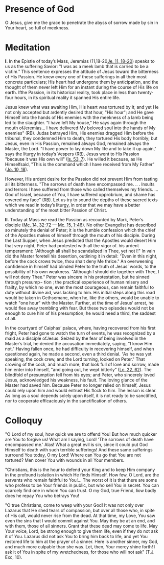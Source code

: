 # Presence of God

O Jesus, give me the grace to penetrate the abyss of sorrow made by sin in Your heart, so full of meekness.

# Meditation

**I.** In the Epistle of today’s Mass, Jeremias (11,18-20[Je. 11, 18-20](https://vulgata.online/bible/Je.11?ed=DR2&vfn=DR2.Je.11.18-20:vs)) speaks to us as the suffering Savior: "I was as a meek lamb that is carried to be a victim." This sentence expresses the attitude of Jesus toward the bitterness of His Passion. He knew every one of these sufferings in all their most concrete particulars; His heart had undergone them by anticipation, and the thought of them never left Him for an instant during the course of His life on earth. Ifthe Passion, in its historical reality, took place in less than twenty-four hours, in its spiritual reality it spanned His entire life.

Jesus knew what was awaiting Him, His heart was tortured by it; and yet He not only accepted but ardently desired that hour, "His hour"; and He gave Himself into the hands of His enemies with the meekness of a lamb being led to the slaughter. "I have left My house," He says again through the mouth ofJeremias... I have delivered My beloved soul into the hands of My enemies" (RB). Judas betrayed Him, His enemies dragged Him before the tribunal, they condemned Him to death, they tortured His body horribly; but Jesus, even in His Passion, remained always God, remained always the Master, the Lord. "I have power to lay down My life and to take it up again," says the liturgy in today’s Vespers (RB). Jesus went to His Passion "because it was His own will" ([Is. 53, 7](https://vulgata.online/bible/Is.53?ed=DR2&vfn=DR2.Is.53.7:vs)). He willed it because, as He Himselfsaid, "This is the command which I have received from My Father" ([Jo. 10, 18](https://vulgata.online/bible/Jo.10?ed=DR2&vfn=DR2.Jo.10.18:vs)).

However, His ardent desire for the Passion did not prevent Him from tasting all its bitterness. "The sorrows of death have encompassed me. .. . Insults and terrors I have suffered from those who called themselves my friends. ... God of Israel, because of You, I have suffered opprobrium, and shame has covered my face" (RB). Let us try to sound the depths of these sacred texts which we read in today’s liturgy, in order that we may have a better understanding of the most bitter Passion of Christ.

**II.** Today at Mass we read the Passion as recounted by Mark, Peter’s disciple ([Mc. 14, 32-72](https://vulgata.online/bible/Mc.14?ed=DR2&vfn=DR2.Mc.14.32-72:vs) — [Mc. 15, 1-46](https://vulgata.online/bible/Mc.15?ed=DR2&vfn=DR2.Mc.15.1-46:vs)). No other Evangelist has described so minutely the denial of Peter; it is the humble confession which the chief of the Apostles makes of himself through the mouth of his disciple. During the Last Supper, when Jesus predicted that the Apostles would desert Him that very night, Peter had protested with all the vigor of. his ardent temperament: "Although all shall be scandalized in Thee, yet not I!" In vain did the Master foretell his desertion, outlining it in detail: "Even in this night, before the cock crows twice, thou shalt deny Me thrice." An overweening confidence in himself had blinded Peter to the truth of Jesus’ words, to the possibility of his own weakness. "Although I should die together with Thee, I will not deny Thee." Peter was sincere in his protestation, but he sinned through presump¬ tion ; the practical experience of human misery and frailty, by which no one, even the most courageous, can remain faithful to duty without divine aid, was lacking to him. His initial steps along this road would be taken in Gethsemane, when he, like the others, would be unable to watch "one hour" with the Master. Further, at the time of Jesus’ arrest, he would flee away trembling with fear. But these two episodes would not be enough to cure him of his presumption; he would need a third, the saddest of all.

In the courtyard of Caiphas’ palace, where, having recovered from his first fright, Peter had gone to watch the turn of events, he was recognized by a maid as a disciple ofJesus. Seized by the fear of being involved in the Master’s trial, he denied the accusation immediately, saying, "I know Him not." Having fallen once, he had difficulty in recovering himself, and when questioned again, he made a second, even a third denial. "As he was yet speaking, the cock crew, and the Lord turning, looked on Peter." That crowing of the cock, and much more, that look full of love and sorrow, made him enter into himself, "and going out, he wept bitterly" ([Lc. 22, 62](https://vulgata.online/bible/Lc.22?ed=DR2&vfn=DR2.Lc.22.62:vs)). The blindfold of presumption fell from his eyes; and Peter, who sincerely loved Jesus, acknowledged his weakness, his fault. The loving glance of the Master had saved him. Because Peter no longer relied on himself, Jesus could rely upon him and would entrust His flock to him. The lesson is clear. As long as a soul depends solely upon itself, it is not ready to be sanctified, nor to cooperate efficaciously in the sanctification of others.

# Colloquy

"O Lord of my soul, how quick we are to offend You! But how much quicker are You to forgive us! What am I saying, Lord! 'The sorrows of death have encompassed me.' Alas! What a great evil is sin, since it could put God Himself to death with such terrible sufferings! And these same sufferings surround You today, O my Lord! Where can You go that You are not tortured? Men cover You with wounds in all Your members.

"Christians, this is the hour to defend your King and to keep Him company in the profound isolation in which He finds Himself. How few, O Lord, are the servants who remain faithful to You!... The worst of it is that there are some who profess to be Your friends in public, but who sell You in secret. You can scarcely find one in whom You can trust. O my God, true Friend, liow badly does he repay You who betrays You! 

"O true Christians, come to weep with your God! It was not only over Lazarus that He shed tears of compassion, but over all those who, in spite of His call, would never rise from the dead. At that time, my Love, You saw even the sins that I would commit against You. May they be at an end, and with them, those of all sinners. Grant that these dead may come to life. May Your voice, Lord, be strong enough to give them life, even if they do not ask it of You. Lazarus did not ask You to bring him back to life, and yet You restored life to him at the prayer of a sinner. Here is another sinner, my God, and much more culpable than she was. Let, then, Your mercy shine forth! I ask it of You in spite of my wretchedness, for those who will not ask" (T.J. Exc, 10).
